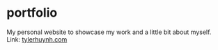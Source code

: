# portfolio
My personal website to showcase my work and a little bit about myself.  
Link: [tylerhuynh.com](http://tylerhuynh.com/)

